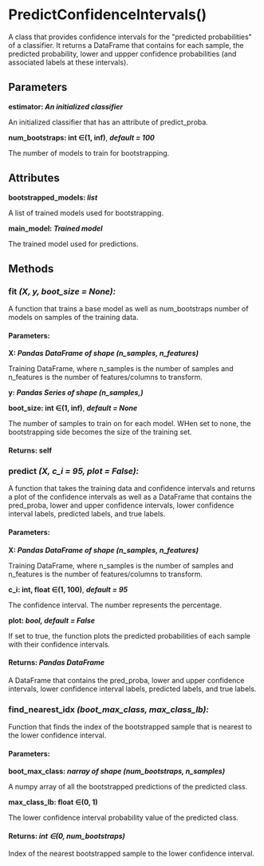 # PredictConfidenceIntervals()

A class that provides confidence intervals for the "predicted probabilities" of a classifier. It returns a DataFrame that contains for each sample, the predicted probability, lower and uppper confidence probabilities (and associated labels at these intervals).

## Parameters

<b> estimator: </b> ***An initialized classifier***

An initialized classifier that has an attribute of predict_proba.

<b> num_bootstraps: </b> **int $\in$(1, inf)**, ***default = 100***

The number of models to train for bootstrapping.

## Attributes

<b>bootstrapped_models: </b> ***list***

A list of trained models used for bootstrapping.

<b>main_model: </b> ***Trained model***

The trained model used for predictions.

## Methods
        
### fit <i>(X, y, boot_size = None):</i>
A function that trains a base model as well as num_bootstraps number of models on samples of the training data.

#### Parameters: 
<b> X: </b> ***Pandas DataFrame of shape (n_samples, n_features)***

Training DataFrame, where n_samples is the number of samples and n_features is the number of features/columns to transform.

<b> y: </b> ***Pandas Series of shape (n_samples,)***

<b> boot_size: </b> **int $\in$(1, inf)**, ***default = None***
        
The number of samples to train on for each model. WHen set to none, the bootstrapping side becomes the size of the training set.

#### Returns: self

### predict <i>(X, c_i = 95, plot = False):</i>
A function that takes the training data and confidence intervals and returns a plot of the confidence intervals as well as a DataFrame that contains the pred_proba, lower and upper confidence intervals, lower confidence interval labels, predicted labels, and true labels.

#### Parameters: 
<b> X: </b> ***Pandas DataFrame of shape (n_samples, n_features)***

Training DataFrame, where n_samples is the number of samples and n_features is the number of features/columns to transform.

<b> c_i: </b> **int, float $\in$(1, 100)**, ***default = 95***
        
The confidence interval. The number represents the percentage.

<b> plot: </b> ***bool, default = False***
        
If set to true, the function plots the predicted probabilities of each sample with their confidence intervals. 

#### Returns: <i>Pandas DataFrame</i>

A DataFrame that contains the pred_proba, lower and upper confidence intervals, lower confidence interval labels, predicted labels, and true labels.
   
### find_nearest_idx <i>(boot_max_class, max_class_lb):</i>
Function that finds the index of the bootstrapped sample that is nearest to the lower confidence interval.

#### Parameters: 
<b> boot_max_class: </b> ***narray of shape (num_bootstraps, n_samples)***

A numpy array of all the bootstrapped predictions of the predicted class.

<b> max_class_lb: </b> **float $\in$(0, 1)**
        
The lower confidence interval probability value of the predicted class.

#### Returns: <i>int $\in$(0, num_bootstraps)</i>
Index of the nearest bootstrapped sample to the lower confidence interval.
        
